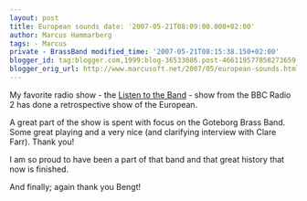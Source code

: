 ```yaml
---
layout: post
title: European sounds date: '2007-05-21T08:09:00.000+02:00'
author: Marcus Hammarberg
tags: - Marcus
private - BrassBand modified_time: '2007-05-21T08:15:38.150+02:00'
blogger_id: tag:blogger.com,1999:blog-36533086.post-466119577858273659
blogger_orig_url: http://www.marcusoft.net/2007/05/european-sounds.html
---
```


My favorite radio show - the [Listen to the
Band](http://www.bbc.co.uk/radio/aod/networks/radio2/aod.shtml?radio2/listenband) -
show from the BBC Radio 2 has done a retrospective show of the
European.

A great part of the show is spent with focus on the Goteborg Brass Band.
Some great playing and a very nice (and clarifying interview with Clare
Farr). Thank you!

I am so proud to have been a part of that band and that great history
that now is finished.

And finally; again thank you Bengt!

